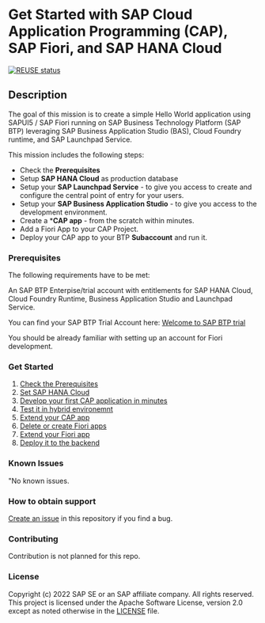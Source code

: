# Get Started with SAP Cloud Application Programming (CAP), SAP Fiori, and SAP HANA Cloud

[![REUSE status](https://api.reuse.software/badge/github.com/SAP-samples/btp-dc-samples)](https://api.reuse.software/info/github.com/SAP-samples/btp-dc-samples)

## Description
The goal of this mission is to create a simple Hello World application using SAPUI5 / SAP Fiori running on SAP Business Technology Platform (SAP BTP) leveraging SAP Business Application Studio (BAS), Cloud Foundry runtime, and SAP Launchpad Service.

This mission includes the following steps:

* Check the  **Prerequisites** 
* Setup **SAP HANA Cloud** as production database
* Setup your **SAP Launchpad Service** - to give you access to create and configure the central point of entry for your users.
* Setup your **SAP Business Application Studio** - to give you access to the development environment. 
* Create a ***CAP app** - from the scratch within minutes.
* Add a Fiori App to your CAP Project.
* Deploy your CAP app to your BTP **Subaccount** and run it.
 

### Prerequisites

The following requirements have to be met: 

An SAP BTP Enterpise/trial account with entitlements for SAP HANA Cloud, Cloud Foundry Runtime, Business Application Studio and Launchpad Service.

You can find  your SAP BTP Trial Account here: [Welcome to SAP BTP trial](https://cockpit.hanatrial.ondemand.com/trial/#/home/trial)

You should be already familiar with setting up an account for Fiori development.

### Get Started

1. [Check the Prerequisites](docs/pages/bookshop/1_1_prerequisites.md)
2. [Set SAP HANA Cloud](docs/pages/bookshop/1_3_setup_hana.md) 
3. [Develop your first CAP application in minutes](docs/pages/bookshop/2_1_fast_cap_fiori.md)
4. [Test it in hybrid environemnt](docs/pages/bookshop/2_2_test_hybrid.md)
5. [Extend your CAP app](docs/pages/bookshop/3_1_extend_bookshop.md)
6. [Delete or create Fiori apps](docs/pages/bookshop/3_2_create_fiori_app.md)
7. [Extend your Fiori app](docs/pages/bookshop/3_3_extend_fiori.md)
8. [Deploy it to the backend](docs/pages/bookshop/4_deploy_book.md)
 

### Known Issues
"No known issues.

### How to obtain support
[Create an issue](https://github.com/SAP-samples/btp-dc-samples/issues) in this repository if you find a bug.

### Contributing
Contribution is not planned for this repo.

### License
Copyright (c) 2022 SAP SE or an SAP affiliate company. All rights reserved. This project is licensed under the Apache Software License, version 2.0 except as noted otherwise in the [LICENSE](LICENSE) file.
